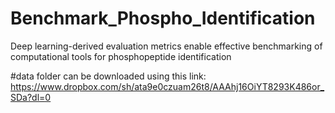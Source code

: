 # Benchmark_Phospho_Identification
Deep learning-derived evaluation metrics enable effective benchmarking of computational tools for phosphopeptide identification

#data folder can be downloaded using this link:
https://www.dropbox.com/sh/ata9e0czuam26t8/AAAhj16OiYT8293K486or_SDa?dl=0
